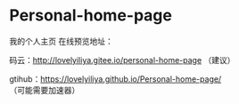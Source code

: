 # Personal-home-page
我的个人主页
在线预览地址：

码云：http://lovelyiliya.gitee.io/personal-home-page （建议）

gtihub：https://lovelyiliya.github.io/Personal-home-page/ （可能需要加速器）
